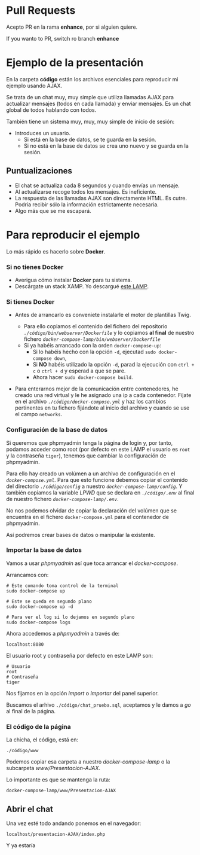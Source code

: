 # Pull Requests
Acepto PR en la rama **enhance**, por si alguien quiere.

If you wanto to PR, switch ro branch **enhance**

# Ejemplo de la presentación

En la carpeta **código** están los archivos esenciales para reproducir mi ejemplo
usando AJAX.

Se trata de un chat muy, muy simple que utiliza llamadas AJAX para actualizar
mensajes (todos en cada llamada) y enviar mensajes. Es un chat global de todos
hablando con todos.

También tiene un sistema muy, muy, muy simple de inicio de sesión:

* Introduces un usuario.
	* Si está en la base de datos, se te guarda en la sesión.
	* Si no está en la base de datos se crea uno nuevo y se guarda en la sesión.


## Puntualizaciones

* El chat se actualiza cada 8 segundos y cuando envías un mensaje.
* Al actualizarse recoge todos los mensajes. Es ineficiente.
* La respuesta de las llamadas AJAX son directamente HTML. Es cutre. Podría recibir sólo la información estrictamente necesaria.
* Algo más que se me escapará.

# Para reproducir el ejemplo

Lo más rápido es hacerlo sobre **Docker**.

### Si no tienes **Docker**
* Averigua cómo instalar **Docker** para tu sistema.
* Descárgate un stack XAMP. Yo descargué [este LAMP](https://github.com/sprintcube/docker-compose-lamp).

### Si tienes **Docker**
* Antes de arrancarlo es conveniete instalarle el motor de plantillas Twig.
	* Para ello copiamos el contenido del fichero del repositorio *`./código/bin/webserver/Dockerfile`* y lo copiamos **al final** de nuestro fichero *`docker-compose-lamp/bin/webserver/Dockerfile`*
	* Si ya habéis arrancado con la orden `docker-compose-up`:
		* Si lo habéis hecho con la opción `-d`, ejecutad `sudo docker-compose down`,
		* Si **NO** habéis utilizado la opción `-d`, parad la ejecución con `ctrl + c` o `ctrl + d` y esperad a que se pare.
		* Ahora hacer `sudo docker-compose build`.

* Para enterarnos mejor de la comunicación entre contenedores, he creado una red virtual y le he asignado una ip a cada contenedor. Fíjate en el archivo *`./código/docker-compose.yml`* y haz los cambios pertinentes en tu fichero fijándote al inicio del archivo y cuando se use el campo `networks`.

### Configuración de la base de datos

Si queremos que phpmyadmin tenga la página de login y, por tanto, podamos acceder
como root (por defecto en este LAMP el usuario es `root` y la contraseña `tiger`),
tenemos que cambiar la configuración de phpmyadmin.

Para ello hay creado un volúmen a un archivo de configuración en el *`docker-compose.yml`*.
Para que esto funcione debemos copiar el contenido del directorio
*`./código/config`* a nuestro *`docker-compose-lamp/config`*.
Y también copiamos la variable *LPWD* que se declara en *`./código/.env`* al final de nuestro
fichero *`docker-compose-lamp/.env`*.

No nos podemos olvidar de copiar la declaración del volúmen que se encuentra en el fichero `docker-compose.yml` para el contenedor de phpmyadmin.

Así podremos crear bases de datos o manipular la existente.

### Importar la base de datos

Vamos a usar *phpmyadmin* así que toca arrancar el *docker-compose*.

Arrancamos con:
```
# Este comando toma control de la terminal
sudo docker-compose up

# Este se queda en segundo plano
sudo docker-compose up -d

# Para ver el log si lo dejamos en segundo plano
sudo docker-compose logs
```

Ahora accedemos a *phpmyadmin* a través de:

	localhost:8080

El usuario root y contraseña por defecto en este LAMP son:
```
# Usuario
root
# Contraseña
tiger
```

Nos fijamos en la opción *import* o *importar* del panel superior.

Buscamos el arhivo `./código/chat_prueba.sql`, aceptamos y le damos a *go* al final de la página.

### El código de la página

La chicha, el código, está en:

	./código/www

Podemos copiar esa carpeta a nuestro *docker-compose-lamp* o la subcarpeta *www/Presentacion-AJAX*.

Lo importante es que se mantenga la ruta:

	docker-compose-lamp/www/Presentacion-AJAX

## Abrir el chat

Una vez esté todo andando ponemos en el navegador:

	localhost/presentacion-AJAX/index.php

Y ya estaría
